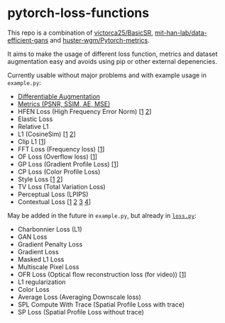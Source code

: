 # pytorch-loss-functions

This repo is a combination of [victorca25/BasicSR](https://github.com/victorca25/BasicSR), [mit-han-lab/data-efficient-gans](https://github.com/mit-han-lab/data-efficient-gans) and [huster-wgm/Pytorch-metrics](https://github.com/huster-wgm/Pytorch-metrics/blob/master/metrics.py).

It aims to make the usage of different loss function, metrics and dataset augmentation easy and avoids using pip or other external depenencies.

Currently usable without major problems and with example usage in ```example.py```:
- [Differentiable Augmentation](https://github.com/mit-han-lab/data-efficient-gans)
- [Metrics (PSNR, SSIM, AE, MSE)](https://github.com/huster-wgm/Pytorch-metrics/blob/master/metrics.py)
- HFEN Loss (High Frequency Error Norm) [[1](https://ieeexplore.ieee.org/document/5617283) [2](https://www.hindawi.com/journals/cmmm/2016/7571934/)]
- Elastic Loss
- Relative L1
- L1 (CosineSim) [[1](https://github.com/dmarnerides/hdr-expandnet/blob/master/train.py) [2](https://arxiv.org/pdf/1803.02266.pdf)]
- Clip L1 [[1](https://github.com/HolmesShuan/AIM2020-Real-Super-Resolution/)]
- FFT Loss (Frequency loss) [[1](https://github.com/lj1995-computer-vision/Trident-Dehazing-Network/blob/master/loss/fft.py)]
- OF Loss (Overflow loss) [[1](https://github.com/lj1995-computer-vision/Trident-Dehazing-Network/blob/master/loss/brelu.py)]
- GP Loss (Gradient Profile Loss) [[1](https://github.com/ssarfraz/SPL/blob/master/SPL_Loss/)]
- CP Loss (Color Profile Loss)
- Style Loss [[1](https://github.com/Yukariin/DFNet/blob/master/loss.py) [2](https://github.com/pytorch/examples/blob/master/fast_neural_style/neural_style/utils.py)]
- TV Loss (Total Variation Loss)
- Perceptual Loss (LPIPS)
- Contextual Loss [[1](https://arxiv.org/abs/1803.02077) [2](https://github.com/roimehrez/contextualLoss) [3](https://github.com/S-aiueo32/contextual_loss_pytorch) [4](https://github.com/z-bingo/Contextual-Loss-PyTorch)]

May be added in the future in ```example.py```, but already in [```loss.py```](https://github.com/victorca25/BasicSR/tree/master/codes/models/modules):
- Charbonnier Loss (L1)
- GAN Loss
- Gradient Penalty Loss
- Gradient Loss
- Masked L1 Loss
- Multiscale Pixel Loss
- OFR Loss (Optical flow reconstruction loss (for video)) [[1](https://github.com/LongguangWang/SOF-VSR/blob/master/TIP/data_utils.py)]
- L1 regularization
- Color Loss
- Average Loss (Averaging Downscale loss)
- SPL Compute With Trace (Spatial Profile Loss with trace)
- SP Loss (Spatial Profile Loss without trace)

